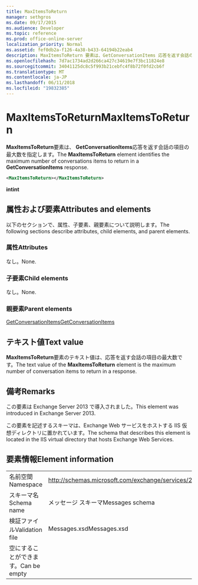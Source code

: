 ```yaml
---
title: MaxItemsToReturn
manager: sethgros
ms.date: 09/17/2015
ms.audience: Developer
ms.topic: reference
ms.prod: office-online-server
localization_priority: Normal
ms.assetid: fef0db2a-f126-4a38-b433-64194b22eab4
description: MaxItemsToReturn 要素は、GetConversationItems 応答を返す会話の項目の最大数を指定します。
ms.openlocfilehash: 7d7ac1734ad2d266ca427c34619e7f3bc11824e8
ms.sourcegitcommit: 34041125dc8c5f993b21cebfc4f8b72f0fd2cb6f
ms.translationtype: MT
ms.contentlocale: ja-JP
ms.lasthandoff: 06/11/2018
ms.locfileid: "19832385"
---
```

# <a name="maxitemstoreturn"></a><span data-ttu-id="9e1e6-103">MaxItemsToReturn</span><span class="sxs-lookup"><span data-stu-id="9e1e6-103">MaxItemsToReturn</span></span>

<span data-ttu-id="9e1e6-104">**MaxItemsToReturn**要素は、 **GetConversationItems**応答を返す会話の項目の最大数を指定します。</span><span class="sxs-lookup"><span data-stu-id="9e1e6-104">The **MaxItemsToReturn** element identifies the maximum number of conversations items to return in a **GetConversationItems** response.</span></span> 
  
```XML
<MaxItemsToReturn></MaxItemsToReturn>
```

 <span data-ttu-id="9e1e6-105">**int**</span><span class="sxs-lookup"><span data-stu-id="9e1e6-105">**int**</span></span>
## <a name="attributes-and-elements"></a><span data-ttu-id="9e1e6-106">属性および要素</span><span class="sxs-lookup"><span data-stu-id="9e1e6-106">Attributes and elements</span></span>

<span data-ttu-id="9e1e6-107">以下のセクションで、属性、子要素、親要素について説明します。</span><span class="sxs-lookup"><span data-stu-id="9e1e6-107">The following sections describe attributes, child elements, and parent elements.</span></span>
  
### <a name="attributes"></a><span data-ttu-id="9e1e6-108">属性</span><span class="sxs-lookup"><span data-stu-id="9e1e6-108">Attributes</span></span>

<span data-ttu-id="9e1e6-109">なし。</span><span class="sxs-lookup"><span data-stu-id="9e1e6-109">None.</span></span>
  
### <a name="child-elements"></a><span data-ttu-id="9e1e6-110">子要素</span><span class="sxs-lookup"><span data-stu-id="9e1e6-110">Child elements</span></span>

<span data-ttu-id="9e1e6-111">なし。</span><span class="sxs-lookup"><span data-stu-id="9e1e6-111">None.</span></span>
  
### <a name="parent-elements"></a><span data-ttu-id="9e1e6-112">親要素</span><span class="sxs-lookup"><span data-stu-id="9e1e6-112">Parent elements</span></span>

[<span data-ttu-id="9e1e6-113">GetConversationItems</span><span class="sxs-lookup"><span data-stu-id="9e1e6-113">GetConversationItems</span></span>](getconversationitems.md)
  
## <a name="text-value"></a><span data-ttu-id="9e1e6-114">テキスト値</span><span class="sxs-lookup"><span data-stu-id="9e1e6-114">Text value</span></span>

<span data-ttu-id="9e1e6-115">**MaxItemsToReturn**要素のテキスト値は、応答を返す会話の項目の最大数です。</span><span class="sxs-lookup"><span data-stu-id="9e1e6-115">The text value of the **MaxItemsToReturn** element is the maximum number of conversation items to return in a response.</span></span> 
  
## <a name="remarks"></a><span data-ttu-id="9e1e6-116">備考</span><span class="sxs-lookup"><span data-stu-id="9e1e6-116">Remarks</span></span>

<span data-ttu-id="9e1e6-117">この要素は Exchange Server 2013 で導入されました。</span><span class="sxs-lookup"><span data-stu-id="9e1e6-117">This element was introduced in Exchange Server 2013.</span></span>
  
<span data-ttu-id="9e1e6-118">この要素を記述するスキーマは、Exchange Web サービスをホストする IIS 仮想ディレクトリに置かれています。</span><span class="sxs-lookup"><span data-stu-id="9e1e6-118">The schema that describes this element is located in the IIS virtual directory that hosts Exchange Web Services.</span></span>
  
## <a name="element-information"></a><span data-ttu-id="9e1e6-119">要素情報</span><span class="sxs-lookup"><span data-stu-id="9e1e6-119">Element information</span></span>

|||
|:-----|:-----|
|<span data-ttu-id="9e1e6-120">名前空間</span><span class="sxs-lookup"><span data-stu-id="9e1e6-120">Namespace</span></span>  <br/> |http://schemas.microsoft.com/exchange/services/2006/messages  <br/> |
|<span data-ttu-id="9e1e6-121">スキーマ名</span><span class="sxs-lookup"><span data-stu-id="9e1e6-121">Schema name</span></span>  <br/> |<span data-ttu-id="9e1e6-122">メッセージ スキーマ</span><span class="sxs-lookup"><span data-stu-id="9e1e6-122">Messages schema</span></span>  <br/> |
|<span data-ttu-id="9e1e6-123">検証ファイル</span><span class="sxs-lookup"><span data-stu-id="9e1e6-123">Validation file</span></span>  <br/> |<span data-ttu-id="9e1e6-124">Messages.xsd</span><span class="sxs-lookup"><span data-stu-id="9e1e6-124">Messages.xsd</span></span>  <br/> |
|<span data-ttu-id="9e1e6-125">空にすることができます。</span><span class="sxs-lookup"><span data-stu-id="9e1e6-125">Can be empty</span></span>  <br/> ||
   

